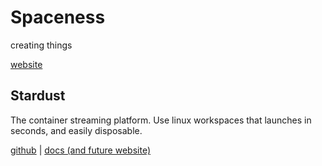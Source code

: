 # Spaceness
creating things

[website](https://spaceness.one)

## Stardust

The container streaming platform. Use linux workspaces that launches in seconds, and easily disposable.

[github](../../../stardust) | [docs (and future website)](https://stardust.spaceness.one)
